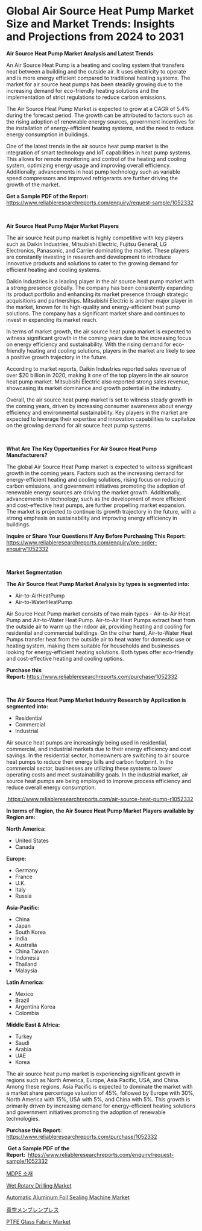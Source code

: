 <p><h1>Global Air Source Heat Pump Market Size and Market Trends: Insights and Projections from 2024 to 2031</h1></p><p><strong>Air Source Heat Pump Market Analysis and Latest Trends</strong></p>
<p><p>An Air Source Heat Pump is a heating and cooling system that transfers heat between a building and the outside air. It uses electricity to operate and is more energy efficient compared to traditional heating systems. The market for air source heat pumps has been steadily growing due to the increasing demand for eco-friendly heating solutions and the implementation of strict regulations to reduce carbon emissions. </p><p>The Air Source Heat Pump Market is expected to grow at a CAGR of 5.4% during the forecast period. The growth can be attributed to factors such as the rising adoption of renewable energy sources, government incentives for the installation of energy-efficient heating systems, and the need to reduce energy consumption in buildings. </p><p>One of the latest trends in the air source heat pump market is the integration of smart technology and IoT capabilities in heat pump systems. This allows for remote monitoring and control of the heating and cooling system, optimizing energy usage and improving overall efficiency. Additionally, advancements in heat pump technology such as variable speed compressors and improved refrigerants are further driving the growth of the market.</p></p>
<p><strong>Get a Sample PDF of the Report:&nbsp;</strong> <a href="https://www.reliableresearchreports.com/enquiry/request-sample/1052332">https://www.reliableresearchreports.com/enquiry/request-sample/1052332</a></p>
<p>&nbsp;</p>
<p><strong>Air Source Heat Pump Major Market Players</strong></p>
<p><p>The air source heat pump market is highly competitive with key players such as Daikin Industries, Mitsubishi Electric, Fujitsu General, LG Electronics, Panasonic, and Carrier dominating the market. These players are constantly investing in research and development to introduce innovative products and solutions to cater to the growing demand for efficient heating and cooling systems.</p><p>Daikin Industries is a leading player in the air source heat pump market with a strong presence globally. The company has been consistently expanding its product portfolio and enhancing its market presence through strategic acquisitions and partnerships. Mitsubishi Electric is another major player in the market, known for its high-quality and energy-efficient heat pump solutions. The company has a significant market share and continues to invest in expanding its market reach.</p><p>In terms of market growth, the air source heat pump market is expected to witness significant growth in the coming years due to the increasing focus on energy efficiency and sustainability. With the rising demand for eco-friendly heating and cooling solutions, players in the market are likely to see a positive growth trajectory in the future.</p><p>According to market reports, Daikin Industries reported sales revenue of over $20 billion in 2020, making it one of the top players in the air source heat pump market. Mitsubishi Electric also reported strong sales revenue, showcasing its market dominance and growth potential in the industry.</p><p>Overall, the air source heat pump market is set to witness steady growth in the coming years, driven by increasing consumer awareness about energy efficiency and environmental sustainability. Key players in the market are expected to leverage their expertise and innovation capabilities to capitalize on the growing demand for air source heat pump systems.</p></p>
<p>&nbsp;</p>
<p><strong>What Are The Key Opportunities For Air Source Heat Pump Manufacturers?</strong></p>
<p><p>The global Air Source Heat Pump market is expected to witness significant growth in the coming years. Factors such as the increasing demand for energy-efficient heating and cooling solutions, rising focus on reducing carbon emissions, and government initiatives promoting the adoption of renewable energy sources are driving the market growth. Additionally, advancements in technology, such as the development of more efficient and cost-effective heat pumps, are further propelling market expansion. The market is projected to continue its growth trajectory in the future, with a strong emphasis on sustainability and improving energy efficiency in buildings.</p></p>
<p><strong>Inquire or Share Your Questions If Any Before Purchasing This Report:</strong> <a href="https://www.reliableresearchreports.com/enquiry/pre-order-enquiry/1052332">https://www.reliableresearchreports.com/enquiry/pre-order-enquiry/1052332</a></p>
<p>&nbsp;</p>
<p><strong>Market Segmentation</strong></p>
<p><strong>The Air Source Heat Pump Market Analysis by types is segmented into:</strong></p>
<p><ul><li>Air-to-AirHeatPump</li><li>Air-to-WaterHeatPump</li></ul></p>
<p><p>Air Source Heat Pump market consists of two main types - Air-to-Air Heat Pump and Air-to-Water Heat Pump. Air-to-Air Heat Pumps extract heat from the outside air to warm up the indoor air, providing heating and cooling for residential and commercial buildings. On the other hand, Air-to-Water Heat Pumps transfer heat from the outside air to heat water for domestic use or heating system, making them suitable for households and businesses looking for energy-efficient heating solutions. Both types offer eco-friendly and cost-effective heating and cooling options.</p></p>
<p><strong>Purchase this Report:&nbsp;</strong><a href="https://www.reliableresearchreports.com/purchase/1052332">https://www.reliableresearchreports.com/purchase/1052332</a></p>
<p>&nbsp;</p>
<p><strong>The Air Source Heat Pump Market Industry Research by Application is segmented into:</strong></p>
<p><ul><li>Residential</li><li>Commercial</li><li>Industrial</li></ul></p>
<p><p>Air source heat pumps are increasingly being used in residential, commercial, and industrial markets due to their energy efficiency and cost savings. In the residential sector, homeowners are switching to air source heat pumps to reduce their energy bills and carbon footprint. In the commercial sector, businesses are utilizing these systems to lower operating costs and meet sustainability goals. In the industrial market, air source heat pumps are being employed to improve process efficiency and reduce overall energy consumption.</p></p>
<p><a href="https://www.reliableresearchreports.com/air-source-heat-pump-r1052332">&nbsp;https://www.reliableresearchreports.com/air-source-heat-pump-r1052332</a></p>
<p><strong>In terms of Region, the Air Source Heat Pump Market Players available by Region are:</strong></p>
<p>
    <p> <strong> North America: </strong>
        <ul>
            <li>United States</li>
            <li>Canada</li>
        </ul>
        </p> 
    <p> <strong> Europe: </strong>
        <ul>
            <li>Germany</li>
            <li>France</li>
            <li>U.K.</li>
            <li>Italy</li>
            <li>Russia</li>
        </ul>
        </p> 
    <p> <strong> Asia-Pacific: </strong>
        <ul>
            <li>China</li>
            <li>Japan</li>
            <li>South Korea</li>
            <li>India</li>
            <li>Australia</li>
            <li>China Taiwan</li>
            <li>Indonesia</li>
            <li>Thailand</li>
            <li>Malaysia</li>
        </ul>
        </p> 
    <p> <strong> Latin America: </strong>
        <ul>
            <li>Mexico</li>
            <li>Brazil</li>
            <li>Argentina Korea</li>
            <li>Colombia</li>
        </ul>
        </p> 
    <p> <strong> Middle East & Africa: </strong>
        <ul>
            <li>Turkey</li>
            <li>Saudi</li>
            <li>Arabia</li>
            <li>UAE</li>
            <li>Korea</li>
        </ul>
    </p>
    </p>
<p><p>The air source heat pump market is experiencing significant growth in regions such as North America, Europe, Asia Pacific, USA, and China. Among these regions, Asia Pacific is expected to dominate the market with a market share percentage valuation of 45%, followed by Europe with 30%, North America with 15%, USA with 5%, and China with 5%. This growth is primarily driven by increasing demand for energy-efficient heating solutions and government initiatives promoting the adoption of renewable technologies.</p></p>
<p><strong>Purchase this Report: </strong><a href="https://www.reliableresearchreports.com/purchase/1052332">https://www.reliableresearchreports.com/purchase/1052332</a></p>
<p>&nbsp;<strong>Get a Sample PDF of the Report:&nbsp;&nbsp;</strong><a href="https://www.reliableresearchreports.com/enquiry/request-sample/1052332">https://www.reliableresearchreports.com/enquiry/request-sample/1052332</a></p>
<p><strong></strong></p>
<p><p><a href="https://medium.com/@kenyonjohns/mdpe-%EC%86%8C%EC%9E%AC-%EC%8B%9C%EC%9E%A5-2031%EB%85%84%EA%B9%8C%EC%A7%80%EC%9D%98-%EB%8F%99%ED%96%A5-%EC%98%88%EC%B8%A1-%EB%B0%8F-%EA%B2%BD%EC%9F%81-%EB%B6%84%EC%84%9D-3dd84d964817">MDPE 소재</a></p><p><a href="https://github.com/Sarissaschmalingtr6fz2739/Market-Research-Report-List-2/blob/main/wet-rotary-drilling-market.md">Wet Rotary Drilling Market</a></p><p><a href="https://github.com/jodemen/Market-Research-Report-List-2/blob/main/automatic-aluminum-foil-sealing-machine-market.md">Automatic Aluminum Foil Sealing Machine Market</a></p><p><a href="https://github.com/qwpelcjko9242629/Market-Research-Report-List-1/blob/main/501535538645.md">真空メンブレンプレス</a></p><p><a href="https://issuu.com/reportprime-2/docs/ptfe-glass-fabric-market-size-2030.pptx">PTFE Glass Fabric Market</a></p></p>